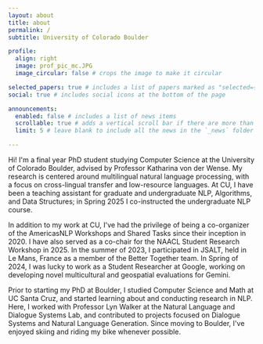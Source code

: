 ```yaml
---
layout: about
title: about
permalink: /
subtitle: University of Colorado Boulder

profile:
  align: right
  image: prof_pic_mc.JPG
  image_circular: false # crops the image to make it circular

selected_papers: true # includes a list of papers marked as "selected={true}"
social: true # includes social icons at the bottom of the page

announcements:
  enabled: false # includes a list of news items
  scrollable: true # adds a vertical scroll bar if there are more than 3 news items
  limit: 5 # leave blank to include all the news in the `_news` folder

---
```


Hi! I'm a final year PhD student studying Computer Science at the University of Colorado Boulder, advised by Professor Katharina von der Wense. My research is centered around multilingual natural language processing, with a focus on cross-lingual transfer and low-resource languages. At CU, I have been a teaching assistant for graduate and undergraduate NLP, Algorithms, and Data Structures; in Spring 2025 I co-instructed the undergraduate NLP course. 

In addition to my work at CU, I've had the privilege of being a co-organizer of the AmericasNLP Workshops and Shared Tasks since their inception in 2020. I have also served as a co-chair for the NAACL Student Research Workshop in 2025. In the summer of 2023, I participated in JSALT, held in Le Mans, France as a member of the Better Together team. In Spring of 2024, I was lucky to work as a Student Researcher at Google, working on developing novel multicultural and geospatial evaluations for Gemini. 

Prior to starting my PhD at Boulder, I studied Computer Science and Math at UC Santa Cruz, and started learning about and conducting research in NLP. Here, I worked with Professor Lyn Walker at the Natural Language and Dialogue Systems Lab, and contributed to projects focused on Dialogue Systems and Natural Language Generation. Since moving to Boulder, I've enjoyed skiing and riding my bike whenever possible. 